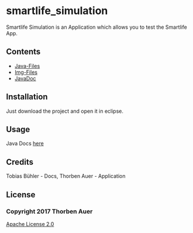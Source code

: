 # smartlife_simulation

Smartlife Simulation is an Application which allows you to test the Smartlife App.

## Contents
- [Java-Files](/SmartLife_Simulation/src/)
- [Img-Files](/SmartLife_Simulation/res/)
- [JavaDoc](https://auerth.github.io/smartlife_simulation/)


## Installation
Just download the project and open it in eclipse.

## Usage
Java Docs [here](https://auerth.github.io/smartlife_simulation/)

## Credits
Tobias Bühler - Docs, 
Thorben Auer  - Application

## License

   ### Copyright 2017 Thorben Auer
   [Apache License 2.0](http://www.apache.org/licenses/LICENSE-2.0)
